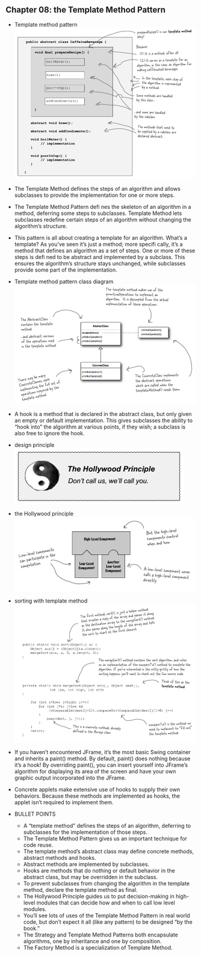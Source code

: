 ## Chapter 08: the Template Method Pattern

- Template method pattern  
![alt text](img/fig_8_1_Template_method_pattern.PNG)  

- The Template Method defines the steps of an algorithm and allows subclasses to provide the implementation for one or more steps.

- The Template Method Pattern defi nes the skeleton of an algorithm in a method, deferring some steps to subclasses. Template Method lets subclasses redefine certain steps of an algorithm without changing the algorithm’s structure.

- This pattern is all about creating a template for an algorithm. What’s a template? As you’ve seen it’s just a method; more specifi cally, it’s a method that defines an algorithm as a set of steps. One or more of these steps is defi ned to be abstract and implemented by a subclass. This ensures the algorithm’s structure stays unchanged, while subclasses provide some part of the implementation.

- Template method pattern class diagram  
![alt text](img/fig_8_2_Template_method_pattern_class_diagram.PNG)  

- A hook is a method that is declared in the abstract class, but only given an empty or default implementation. This gives
subclasses the ability to “hook into” the algorithm at various points, if they wish; a subclass is also free to ignore the hook.

- design principle  
![alt text](img/fig_8_3_Design_principle_8_1.PNG)  

- the Hollywood principle  
![alt text](img/fig_8_4_The_Hollywood_principle.PNG)  

- sorting with template method  
![alt text](img/fig_8_5_Sorting_with_template_method.PNG)  

- If you haven’t encountered JFrame, it’s the most basic Swing container and inherits a paint() method. By default, paint() does nothing because it’s a hook! By overriding paint(), you can insert yourself into JFrame’s algorithm for displaying its area of the screen and have your own graphic output incorporated into the JFrame.

- Concrete applets make extensive use of hooks to supply their own behaviors. Because these methods are implemented as hooks, the applet isn’t required to implement them.

- BULLET POINTS
	- A “template method” defines the steps of an algorithm, deferring to subclasses for the implementation of those steps.
	- The Template Method Pattern gives us an important technique for code reuse.
	- The template method’s abstract class may define concrete methods, abstract methods and hooks.
	- Abstract methods are implemented by subclasses.
	- Hooks are methods that do nothing or default behavior in the abstract class, but may be overridden in the subclass.
	- To prevent subclasses from changing the algorithm in the template method, declare the template method as final.
	- The Hollywood Principle guides us to put decision-making in high-level modules that can decide how and when to call low level modules.
	- You’ll see lots of uses of the Template Method Pattern in real world code, but don’t expect it all (like any pattern) to be designed “by the book.”
	- The Strategy and Template Method Patterns both encapsulate algorithms, one by inheritance and one by composition.
	- The Factory Method is a specialization of Template Method.